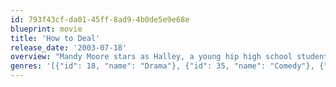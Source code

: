 ```yaml
---
id: 793f43cf-da01-45ff-8ad9-4b0de5e9e68e
blueprint: movie
title: 'How to Deal'
release_date: '2003-07-18'
overview: "Mandy Moore stars as Halley, a young hip high school student who's convinced true love doesn't exist based on the crazy relationships around her. Her mother is divorcing her father who is dating a younger woman Halley can't stand. Her crazed sister is planning a wedding but has second thoughts and her best friend has fallen madly in love for the first time leaving Halley to feel even more alone."
genres: '[{"id": 18, "name": "Drama"}, {"id": 35, "name": "Comedy"}, {"id": 10749, "name": "Romance"}]'
---
```

